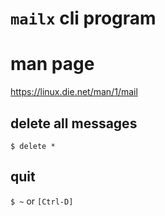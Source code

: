 # `mailx` cli program

# man page
https://linux.die.net/man/1/mail

## delete all messages
`$ delete *`

## quit
`$ ~` or 
`[Ctrl-D]`
